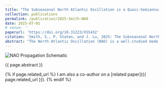 ```yaml
---
title: "The Subseasonal North Atlantic Oscillation is a Quasi-Semiannual, Propagating Disturbance"
collection: publications
permalink: /publication/2025-Smith-NAO
date: 2025-07-01
# venue: ''
paperurl: 'https://doi.org/10.31223/X5S432'
citation: 'Smith, S., P. Staten, and J. Lu, 2025: The Subseasonal North Atlantic Oscillation is a Quasi-Semiannual, Propagating Disturbance. Submitted. doi: <a href="https://doi.org/10.31223/X5S432">10.31223/X5S432.1</a>.'
abstract: "The North Atlantic Oscillation (NAO) is a well-studied mode of regional climate variability, associated with fluctuations in sea-level pressure (SLP), storm tracks, and the North Atlantic jet. These fluctuations have been perceived as a seesawing between two climatic phases, one corresponding to a more poleward jet and the other to a more equatorward. However, recent work has shown that zonal wind anomalies also propagate poleward at interseasonal timescales. Using reanalysis data, this work demonstrates for the first time that the subseasonal NAO propagates with a 145-day period, explaining the recently discovered long-term predictability of the NAO. This propagation period can be predicted from a reduced-order model of zonal wind dynamics. This propagating behavior is fundamental to the NAO, representing the true “dynamic mode” of North Atlantic jet variability, and removing this propagation in the reduced-order model decreases the NAO’s predictability. Furthermore, the NAO’s climate anomalies, including SLP, propagate along with the wind; SLP exhibits the same low-frequency periodicity as the wind. This suggests the NAO has two under-studied phases in quadrature with the “seesaw” phases. Finally, our work suggests that the North Atlantic response to uniform climate forcing will include both a poleward jet shift and a jet strengthening."
---
```


![NAO Propagation Schematic](/images/NAO_prop_diagram_linked.svg)

{{ page.abstract }}

{% if page.related_url %}
I am also a co-author on a [related paper]({{ page.related_url }}).
{% endif %}